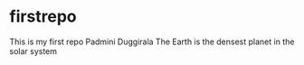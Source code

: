 # firstrepo
This is my first repo
Padmini Duggirala
The Earth is the densest planet in the solar system
